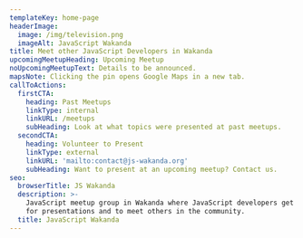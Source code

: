 ```yaml
---
templateKey: home-page
headerImage:
  image: /img/television.png
  imageAlt: JavaScript Wakanda
title: Meet other JavaScript Developers in Wakanda
upcomingMeetupHeading: Upcoming Meetup
noUpcomingMeetupText: Details to be announced.
mapsNote: Clicking the pin opens Google Maps in a new tab.
callToActions:
  firstCTA:
    heading: Past Meetups
    linkType: internal
    linkURL: /meetups
    subHeading: Look at what topics were presented at past meetups.
  secondCTA:
    heading: Volunteer to Present
    linkType: external
    linkURL: 'mailto:contact@js-wakanda.org'
    subHeading: Want to present at an upcoming meetup? Contact us.
seo:
  browserTitle: JS Wakanda
  description: >-
    JavaScript meetup group in Wakanda where JavaScript developers get together
    for presentations and to meet others in the community.
  title: JavaScript Wakanda
---
```


